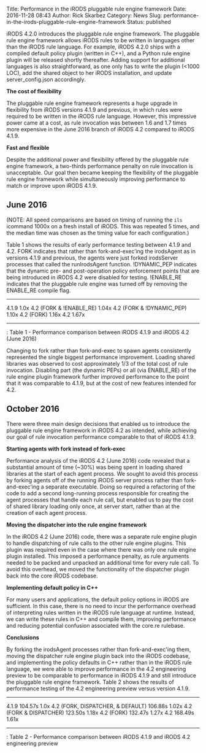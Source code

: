 Title: Performance in the iRODS pluggable rule engine framework
Date: 2016-11-28 08:43
Author: Rick Skarbez
Category: News
Slug: performance-in-the-irods-pluggable-rule-engine-framework
Status: published

iRODS 4.2.0 introduces the pluggable rule engine framework. The
pluggable rule engine framework allows iRODS rules to be written in
languages other than the iRODS rule language. For example, iRODS 4.2.0
ships with a compiled default policy plugin (written in C++), and a
Python rule engine plugin will be released shortly thereafter. Adding
support for additional languages is also straightforward, as one only
has to write the plugin (<1000 LOC), add the shared object to her iRODS
installation, and update server\_config.json accordingly.

**The cost of flexibility**

The pluggable rule engine framework represents a huge upgrade in
flexibility from iRODS versions 4.1.9 and previous, in which rules were
required to be written in the iRODS rule language. However, this
impressive power came at a cost, as rule invocation was between 1.6 and
1.7 times more expensive in the June 2016 branch of iRODS 4.2 compared
to iRODS 4.1.9.

**Fast and flexible**

Despite the additional power and flexibility offered by the pluggable
rule engine framework, a two-thirds performance penalty on rule
invocation is unacceptable. Our goal then became keeping the flexibility
of the pluggable rule engine framework while simultaneously improving
performance to match or improve upon iRODS 4.1.9.

June 2016
---------

(NOTE: All speed comparisons are based on timing of running the `ils`
icommand 1000x on a fresh install of iRODS. This was repeated 5 times,
and the median time was chosen as the timing value for each
configuration.)

Table 1 shows the results of early performance testing between 4.1.9 and
4.2. FORK indicates that rather than fork-and-exec’ing the irodsAgent as
in versions 4.1.9 and previous, the agents were just forked irodsServer
processes that called the runIrodsAgent function. !DYNAMIC\_PEP
indicates that the dynamic pre- and post-operation policy enforcement
points that are being introduced in iRODS 4.2 were disabled for testing.
!ENABLE\_RE indicates that the pluggable rule engine was turned off by
removing the ENABLE\_RE compile flag.

  ---------------------------- -------
  4.1.9                        1.0x
  4.2 (FORK & !ENABLE\_RE)     1.04x
  4.2 (FORK & !DYNAMIC\_PEP)   1.10x
  4.2 (FORK)                   1.16x
  4.2                          1.67x
  ---------------------------- -------

  : Table 1 - Performance comparison between iRODS 4.1.9 and iRODS 4.2
  (June 2016)

Changing to fork rather than fork-and-exec to spawn agents consistently
represented the single biggest performance improvement. Loading shared
libraries was observed to cost approximately 1/3 of the total cost of
rule invocation. Disabling part (the dynamic PEPs) or all (via
ENABLE\_RE) of the rule engine plugin framework further improved
performance to the point that it was comparable to 4.1.9, but at the
cost of new features intended for 4.2.

October 2016
------------

There were three main design decisions that enabled us to introduce the
pluggable rule engine framework in iRODS 4.2 as intended, while
achieving our goal of rule invocation performance comparable to that of
iRODS 4.1.9.

**Starting agents with fork instead of fork-exec**

Performance analysis of the iRODS 4.2 (June 2016) code revealed that a
substantial amount of time (\~30%) was being spent in loading shared
libraries at the start of each agent process. We sought to avoid this
process by forking agents off of the running iRODS server process rather
than fork-and-exec’ing a separate executable. Doing so required a
refactoring of the code to add a second long-running process responsible
for creating the agent processes that handle each rule call, but enabled
us to pay the cost of shared library loading only once, at server start,
rather than at the creation of each agent process.

**Moving the dispatcher into the rule engine framework**

In the iRODS 4.2 (June 2016) code, there was a separate rule engine
plugin to handle dispatching of rule calls to the other rule engine
plugins. This plugin was required even in the case where there was only
one rule engine plugin installed. This imposed a performance penalty, as
rule arguments needed to be packed and unpacked an additional time for
every rule call. To avoid this overhead, we moved the functionality of
the dispatcher plugin back into the core iRODS codebase.

**Implementing default policy in C++**

For many users and applications, the default policy options in iRODS are
sufficient. In this case, there is no need to incur the performance
overhead of interpreting rules written in the iRODS rule language at
runtime. Instead, we can write these rules in C++ and compile them,
improving performance and reducing potential confusion associated with
the core.re rulebase.

**Conclusions**

By forking the irodsAgent processes rather than fork-and-exec'ing them,
moving the dispatcher rule engine plugin back into the iRODS codebase,
and implementing the policy defaults in C++ rather than in the iRODS
rule language, we were able to improve performance in the 4.2
engineering preview to be comparable to performance in iRODS 4.1.9 and
still introduce the pluggable rule engine framework. Table 2 shows the
results of performance testing of the 4.2 engineering preview versus
version 4.1.9.

  ----------------------------------- --------- -------
  4.1.9                               104.57s   1.0x
  4.2 (FORK, DISPATCHER, & DEFAULT)   106.88s   1.02x
  4.2 (FORK & DISPATCHER)             123.50s   1.18x
  4.2 (FORK)                          132.47s   1.27x
  4.2                                 168.49s   1.61x
  ----------------------------------- --------- -------

  : Table 2 - Performance comparison between iRODS 4.1.9 and iRODS 4.2
  engineering preview


